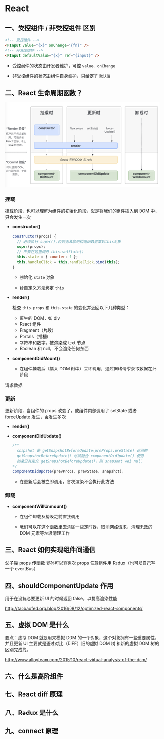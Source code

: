 # React

## 一、受控组件 / 非受控组件 区别

```html
<!-- 受控组件 -->
<FInput value="{x}" onChange="{fn}" />
<!-- 非受控组件 -->
<FInput defaultValue="{x}" ref="{input}" />
```

- 受控组件的状态由开发者维护，可控 `value`、`onChange`

- 非受控组件的状态由组件自身维护，只给定了 `默认值`

## 二、React 生命周期函数？

![lifecycle.png](./img/react/react_lifecycle.png)

### 挂载

挂载阶段，也可以理解为组件的初始化阶段，就是将我们的组件插入到 DOM 中，只会发生一次

- **constructor()**

  ```js
  constructor(props) {
    // 必须执行 super(),否则无法拿到构造函数里拿到this对象
    super(props);
    // 不要在这里调用 this.setState()
    this.state = { counter: 0 };
    this.handleClick = this.handleClick.bind(this);
  }
  ```

  - 初始化 `state` 对象

  - 给自定义方法绑定 `this`

- **render()**

  检查 `this.props` 和 `this.state` 的变化并返回以下几种类型：

  - 原生的 DOM，如 div
  - React 组件
  - Fragment（片段）
  - Portals（插槽）
  - 字符串和数字，被渲染成 text 节点
  - Boolean 和 null，不会渲染任何东西

- **componentDidMount()**
  - 在组件挂载后（插入 DOM 树中）立即调用，通过网络请求获取数据在此阶段

请求数据

### 更新

更新阶段，当组件的 props 改变了，或组件内部调用了 setState 或者 forceUpdate 发生，会发生多次

- **render()**
- **componentDidUpdate()**

  ```js
  /**
    snapshot 是 getSnapshotBeforeUpdate(preProps.preState) 返回的
    getSnapshotBeforeUpdate() 必须配合 componentDidUpdate() 使用
    如果没有定义 getSnapshotBeforeUpdate()，则 snapshot wei null
  */
  componentDidUpdate(prevProps, prevState, snapshot);
  ```

  - 在更新后会被立即调用，首次渲染不会执行此方法

### 卸载

- **componentWillUnmount()**

  - 在组件卸载及销毁之前直接调用

  - 我们可以在这个函数里去清除一些定时器，取消网络请求，清理无效的 DOM 元素等垃圾清理工作

## 三、React 如何实现组件间通信

父子靠 props 传函数
爷孙可以穿两次 props
任意组件用 Redux（也可以自己写一个 eventBus）

## 四、shouldComponentUpdate 作用

用于在没有必要更新 UI 的时候返回 false，以提高渲染性能

http://taobaofed.org/blog/2016/08/12/optimized-react-components/

## 五、虚拟 DOM 是什么

要点：虚拟 DOM 就是用来模拟 DOM 的一个对象，这个对象拥有一些重要属性，并且更新 UI 主要就是通过对比（DIFF）旧的虚拟 DOM 树 和新的虚拟 DOM 树的区别完成的。

http://www.alloyteam.com/2015/10/react-virtual-analysis-of-the-dom/

## 六、什么是高阶组件

## 七、React diff 原理

## 八、Redux 是什么

## 九、connect 原理
